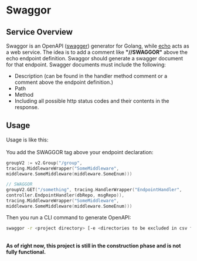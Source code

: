 # Swaggor

## Service Overview
Swaggor is an OpenAPI ([swagger](https://swagger.io/)) generator for Golang, while [echo](https://github.com/labstack/echo) acts as a web service.
The idea is to add a comment like **"//SWAGGOR"** above the echo endpoint definition. Swaggor should generate a swagger document for that endpoint. Swagger documents must include the following:
- Description (can be found in the handler method comment or a comment above the endpoint definition.)
- Path
- Method
- Including all possible http status codes and their contents in the response.

## Usage
Usage is like this:\
\
You add the SWAGGOR tag above your endpoint declaration:
```go
groupV2 := v2.Group("/group",
tracing.MiddlewareWrapper("SomeMiddleware",
middleware.SomeMiddleware(middleware.SomeEnum)))

// SWAGGOR
groupV2.GET("/something", tracing.HandlerWrapper("EndpointHandler",
controller.EndpointHandler(dbRepo, msgRepo)),
tracing.MiddlewareWrapper("SomeMiddleware",
middleware.SomeMiddleware(middleware.SomeEnum)))
```
Then you run a CLI command to generate OpenAPI:
```bash
swaggor -r <project directory> [-e <directories to be excluded in csv form> [-o <output directory>]]
```
\
**As of right now, this project is still in the construction phase and is not fully functional.**
